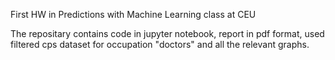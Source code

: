 

First HW in Predictions with Machine Learning class at CEU

The repositary contains code in jupyter notebook, report in pdf format, used filtered cps dataset for occupation "doctors" and all the relevant graphs.

